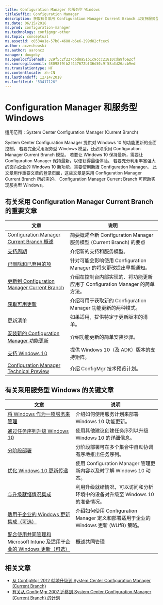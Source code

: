 ```yaml
---
title: Configuration Manager 和服务型 Windows
titleSuffix: Configuration Manager
description: 获取有关采用 Configuration Manager Current Branch 以支持服务型 Windows 的基本信息。
ms.date: 06/15/2018
ms.prod: configuration-manager
ms.technology: configmgr-other
ms.topic: conceptual
ms.assetid: c8534a1e-57b8-4688-b6e6-299d82cfcec9
author: aczechowski
ms.author: aaroncz
manager: dougeby
ms.openlocfilehash: 329f5c2f227cbd8a51b1c9ccc21810cda9f6a2cf
ms.sourcegitcommit: 48098f9fb2f447672bf36d50c9f58a3d26acb9ed
ms.translationtype: HT
ms.contentlocale: zh-CN
ms.lasthandoff: 12/14/2018
ms.locfileid: "53417126"
---
```

# <a name="configuration-manager-and-windows-as-a-service"></a>Configuration Manager 和服务型 Windows

适用范围：System Center Configuration Manager (Current Branch)

System Center Configuration Manager 提供对 Windows 10 的功能更新的全面控制。 若要完全采用服务型 Windows 模型，还必须采用 Configuration Manager Current Branch 模型。 若要让 Windows 10 保持最新，需要让 Configuration Manager 保持最新，以便获得最佳体验。 若要充分利用丰富强大的面向企业的 Windows 10 新功能，需要使用新版 Configuration Manager。 此文章用作重要文章的登录页面，这些文章是采用 Configuration Manager Current Branch 所必需的。 Configuration Manager Current Branch 可帮助实现服务型 Windows。

## <a name="key-articles-about-adopting-configuration-manager-current-branch"></a>有关采用 Configuration Manager Current Branch 的重要文章

| 文章        | 说明          | 
| ------------- |-------------|
|[Configuration Manager Current Branch 概述](/sccm/core/plan-design/changes/whats-new-incremental-versions)|简要概述全新 Configuration Manager 服务模型 (Current Branch) 的要点|
|[支持周期](/sccm/core/servers/manage/current-branch-versions-supported)|介绍新的支持和服务模型。|
|[已删除和已弃用的项](/sccm//core/plan-design/changes/deprecated/removed-and-deprecated)|针对可能会影响使用 Configuration Manager 的将来更改提出早期通知。|
|[更新到 Configuration Manager Current Branch](/sccm/core/servers/manage/updates)|介绍在控制台内部实现的、将功能更新应用于 Configuration Manager 的简单方法。|
|[获取可用更新](/sccm/core/servers/manage/install-in-console-updates#get-available-updates)|介绍可用于获取新的 Configuration Manager 功能更新的两种模式。|
|[更新清单](/sccm/core/servers/manage/install-in-console-updates#bkmk_beforeinstall)|如果适用，提供特定于更新版本的清单。| 
|[安装新的 Configuration Manager 功能更新](/sccm/core/servers/manage/install-in-console-updates#bkmk_install)|介绍功能更新的简单安装步骤。|
|[支持 Windows 10](/sccm/core/plan-design/configs/support-for-windows-10)|提供 Windows 10（及 ADK）版本的支持矩阵。|
|[Configuration Manager Technical Preview](/sccm/core/get-started/technical-preview)|介绍 ConfigMgr 技术预览计划。|


## <a name="key-articles-about-adopting-windows-as-a-service"></a>有关采用服务型 Windows 的关键文章

| 文章        | 说明          | 
| ------------- |-------------|
|[将 Windows 作为一项服务来管理](/sccm/osd/deploy-use/manage-windows-as-a-service)|介绍如何使用服务计划来部署 Windows 10 功能更新。|
|[通过任务序列升级 Windows 10](/sccm/osd/deploy-use/create-a-task-sequence-to-upgrade-an-operating-system)|使用其他建议创建任务序列以升级 Windows 10 的详细信息。|
|[分阶段部署](/sccm/osd/deploy-use/create-phased-deployment-for-task-sequence)|分阶段部署可在多个集合中自动协调有序地推出任务序列。|  
|[优化 Windows 10 更新传递](/sccm/sum/deploy-use/optimize-windows-10-update-delivery)|使用 Configuration Manager 管理更新内容以及时了解 Windows 10 动态。|
|[与升级就绪情况集成](/sccm/core/clients/manage/upgrade/upgrade-analytics)|利用升级就绪情况，可以访问和分析环境中的设备对升级至 Windows 10 的准备情况。| 
|[适用于企业的 Windows 更新集成（可选）](/sccm/sum/deploy-use/integrate-windows-update-for-business-windows-10)|介绍如何使用 Configuration Manager 定义和部署适用于企业的 Windows 更新 (WUfB) 策略。|
|[配合使用共同管理和 Microsoft Intune 及适用于企业的 Windows 更新（可选）](/sccm/core/clients/manage/co-management-overview)|概述共同管理| 


## <a name="related-articles"></a>相关文章

- [从 ConfigMgr 2012 就地升级到 System Center Configuration Manager (Current Branch)](/sccm/core/servers/deploy/install/upgrade-to-configuration-manager)
- [有关从 ConfigMgr 2007 迁移到 System Center Configuration Manager (Current Branch) 的计划](/sccm/core/migration/planning-for-migration)